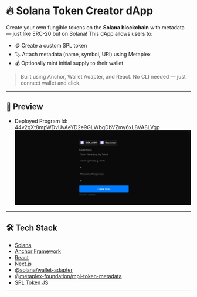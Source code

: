 # 🔥 Solana Token Creator dApp

Create your own fungible tokens on the **Solana blockchain** with metadata — just like ERC-20 but on Solana! This dApp allows users to:

- 🪙 Create a custom SPL token
- 🏷️ Attach metadata (name, symbol, URI) using Metaplex
- 💰 Optionally mint initial supply to their wallet

> Built using Anchor, Wallet Adapter, and React. No CLI needed — just connect wallet and click.

---

## 🚀 Preview
- Deployed Program Id: 44v2qXt8mpWDvUvAeYD2e9GLWbqDbVZmy6xL8VA8LVgp
![Solana Token Creator UI](./image.png)

---

## 🛠 Tech Stack

- [Solana](https://solana.com/)
- [Anchor Framework](https://book.anchor-lang.com/)
- [React](https://reactjs.org/)
- [Next.js](https://nextjs.org/)
- [@solana/wallet-adapter](https://github.com/solana-labs/wallet-adapter)
- [@metaplex-foundation/mpl-token-metadata](https://github.com/metaplex-foundation/mpl-token-metadata)
- [SPL Token JS](https://github.com/solana-labs/solana-program-library/tree/master/token/js)

---
